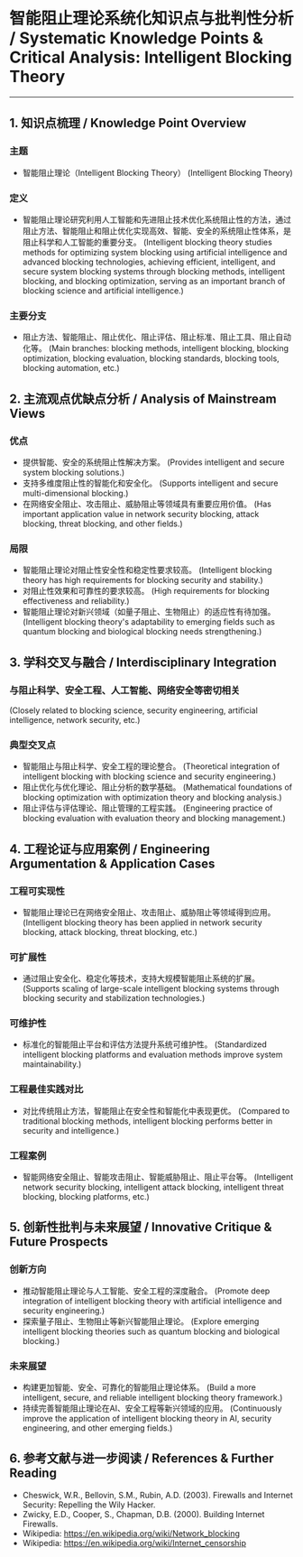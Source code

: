# 智能阻止理论系统化知识点与批判性分析 / Systematic Knowledge Points & Critical Analysis: Intelligent Blocking Theory

---

## 1. 知识点梳理 / Knowledge Point Overview

### 主题

- 智能阻止理论（Intelligent Blocking Theory）
  (Intelligent Blocking Theory)

### 定义

- 智能阻止理论研究利用人工智能和先进阻止技术优化系统阻止性的方法，通过阻止方法、智能阻止和阻止优化实现高效、智能、安全的系统阻止性体系，是阻止科学和人工智能的重要分支。
  (Intelligent blocking theory studies methods for optimizing system blocking using artificial intelligence and advanced blocking technologies, achieving efficient, intelligent, and secure system blocking systems through blocking methods, intelligent blocking, and blocking optimization, serving as an important branch of blocking science and artificial intelligence.)

### 主要分支

- 阻止方法、智能阻止、阻止优化、阻止评估、阻止标准、阻止工具、阻止自动化等。
  (Main branches: blocking methods, intelligent blocking, blocking optimization, blocking evaluation, blocking standards, blocking tools, blocking automation, etc.)

## 2. 主流观点优缺点分析 / Analysis of Mainstream Views

### 优点

- 提供智能、安全的系统阻止性解决方案。
  (Provides intelligent and secure system blocking solutions.)
- 支持多维度阻止性的智能化和安全化。
  (Supports intelligent and secure multi-dimensional blocking.)
- 在网络安全阻止、攻击阻止、威胁阻止等领域具有重要应用价值。
  (Has important application value in network security blocking, attack blocking, threat blocking, and other fields.)

### 局限

- 智能阻止理论对阻止性安全性和稳定性要求较高。
  (Intelligent blocking theory has high requirements for blocking security and stability.)
- 对阻止性效果和可靠性的要求较高。
  (High requirements for blocking effectiveness and reliability.)
- 智能阻止理论对新兴领域（如量子阻止、生物阻止）的适应性有待加强。
  (Intelligent blocking theory's adaptability to emerging fields such as quantum blocking and biological blocking needs strengthening.)

## 3. 学科交叉与融合 / Interdisciplinary Integration

### 与阻止科学、安全工程、人工智能、网络安全等密切相关

  (Closely related to blocking science, security engineering, artificial intelligence, network security, etc.)

### 典型交叉点

- 智能阻止与阻止科学、安全工程的理论整合。
  (Theoretical integration of intelligent blocking with blocking science and security engineering.)
- 阻止优化与优化理论、阻止分析的数学基础。
  (Mathematical foundations of blocking optimization with optimization theory and blocking analysis.)
- 阻止评估与评估理论、阻止管理的工程实践。
  (Engineering practice of blocking evaluation with evaluation theory and blocking management.)

## 4. 工程论证与应用案例 / Engineering Argumentation & Application Cases

### 工程可实现性

- 智能阻止理论已在网络安全阻止、攻击阻止、威胁阻止等领域得到应用。
  (Intelligent blocking theory has been applied in network security blocking, attack blocking, threat blocking, etc.)

### 可扩展性

- 通过阻止安全化、稳定化等技术，支持大规模智能阻止系统的扩展。
  (Supports scaling of large-scale intelligent blocking systems through blocking security and stabilization technologies.)

### 可维护性

- 标准化的智能阻止平台和评估方法提升系统可维护性。
  (Standardized intelligent blocking platforms and evaluation methods improve system maintainability.)

### 工程最佳实践对比

- 对比传统阻止方法，智能阻止在安全性和智能化中表现更优。
  (Compared to traditional blocking methods, intelligent blocking performs better in security and intelligence.)

### 工程案例

- 智能网络安全阻止、智能攻击阻止、智能威胁阻止、阻止平台等。
  (Intelligent network security blocking, intelligent attack blocking, intelligent threat blocking, blocking platforms, etc.)

## 5. 创新性批判与未来展望 / Innovative Critique & Future Prospects

### 创新方向

- 推动智能阻止理论与人工智能、安全工程的深度融合。
  (Promote deep integration of intelligent blocking theory with artificial intelligence and security engineering.)
- 探索量子阻止、生物阻止等新兴智能阻止理论。
  (Explore emerging intelligent blocking theories such as quantum blocking and biological blocking.)

### 未来展望

- 构建更加智能、安全、可靠化的智能阻止理论体系。
  (Build a more intelligent, secure, and reliable intelligent blocking theory framework.)
- 持续完善智能阻止理论在AI、安全工程等新兴领域的应用。
  (Continuously improve the application of intelligent blocking theory in AI, security engineering, and other emerging fields.)

## 6. 参考文献与进一步阅读 / References & Further Reading

- Cheswick, W.R., Bellovin, S.M., Rubin, A.D. (2003). Firewalls and Internet Security: Repelling the Wily Hacker.
- Zwicky, E.D., Cooper, S., Chapman, D.B. (2000). Building Internet Firewalls.
- Wikipedia: <https://en.wikipedia.org/wiki/Network_blocking>
- Wikipedia: <https://en.wikipedia.org/wiki/Internet_censorship>
